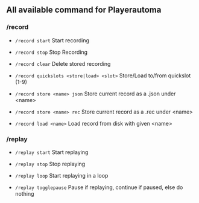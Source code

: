 ## All available command for Playerautoma

### /record

- `/record start` Start recording 

- `/record stop` Stop Recording 

- `/record clear` Delete stored recording

- `/record quickslots <store|load> <slot>`  Store/Load to/from quickslot (1-9)

- `/record store <name> json` Store current record as a .json under \<name>

- `/record store <name> rec` Store current record as a .rec under \<name>

- `/record load <name>` Load record from disk with given \<name>

### /replay

- `/replay start` Start replaying

- `/replay stop` Stop replaying

- `/replay loop` Start replaying in a loop

- `/replay togglepause` Pause if replaying, continue if paused, else do nothing

